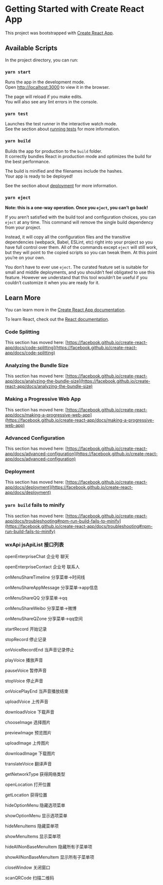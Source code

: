 # Getting Started with Create React App

This project was bootstrapped with [Create React App](https://github.com/facebook/create-react-app).

## Available Scripts

In the project directory, you can run:

### `yarn start`

Runs the app in the development mode.\
Open [http://localhost:3000](http://localhost:3000) to view it in the browser.

The page will reload if you make edits.\
You will also see any lint errors in the console.

### `yarn test`

Launches the test runner in the interactive watch mode.\
See the section about [running tests](https://facebook.github.io/create-react-app/docs/running-tests) for more information.

### `yarn build`

Builds the app for production to the `build` folder.\
It correctly bundles React in production mode and optimizes the build for the best performance.

The build is minified and the filenames include the hashes.\
Your app is ready to be deployed!

See the section about [deployment](https://facebook.github.io/create-react-app/docs/deployment) for more information.

### `yarn eject`

**Note: this is a one-way operation. Once you `eject`, you can’t go back!**

If you aren’t satisfied with the build tool and configuration choices, you can `eject` at any time. This command will remove the single build dependency from your project.

Instead, it will copy all the configuration files and the transitive dependencies (webpack, Babel, ESLint, etc) right into your project so you have full control over them. All of the commands except `eject` will still work, but they will point to the copied scripts so you can tweak them. At this point you’re on your own.

You don’t have to ever use `eject`. The curated feature set is suitable for small and middle deployments, and you shouldn’t feel obligated to use this feature. However we understand that this tool wouldn’t be useful if you couldn’t customize it when you are ready for it.

## Learn More

You can learn more in the [Create React App documentation](https://facebook.github.io/create-react-app/docs/getting-started).

To learn React, check out the [React documentation](https://reactjs.org/).

### Code Splitting

This section has moved here: [https://facebook.github.io/create-react-app/docs/code-splitting](https://facebook.github.io/create-react-app/docs/code-splitting)

### Analyzing the Bundle Size

This section has moved here: [https://facebook.github.io/create-react-app/docs/analyzing-the-bundle-size](https://facebook.github.io/create-react-app/docs/analyzing-the-bundle-size)

### Making a Progressive Web App

This section has moved here: [https://facebook.github.io/create-react-app/docs/making-a-progressive-web-app](https://facebook.github.io/create-react-app/docs/making-a-progressive-web-app)

### Advanced Configuration

This section has moved here: [https://facebook.github.io/create-react-app/docs/advanced-configuration](https://facebook.github.io/create-react-app/docs/advanced-configuration)

### Deployment

This section has moved here: [https://facebook.github.io/create-react-app/docs/deployment](https://facebook.github.io/create-react-app/docs/deployment)

### `yarn build` fails to minify

This section has moved here: [https://facebook.github.io/create-react-app/docs/troubleshooting#npm-run-build-fails-to-minify](https://facebook.github.io/create-react-app/docs/troubleshooting#npm-run-build-fails-to-minify)

### wxApi jsApiList 接口列表

openEnterpriseChat  企业号 聊天    

openEnterpriseContact  企业号 联系人    

onMenuShareTimeline  分享菜单->时间线    

onMenuShareAppMessage 分享菜单->app信息    

onMenuShareQQ  分享菜单->qq    

onMenuShareWeibo 分享菜单->微博    

onMenuShareQZone 分享菜单->qq空间    

startRecord  开始记录    

stopRecord   停止记录    

onVoiceRecordEnd    当声音记录停止    

playVoice    播放声音    

pauseVoice    暂停声音    

stopVoice    停止声音    

onVoicePlayEnd    当声音播放结束    

uploadVoice    上传声音    

downloadVoice    下载声音    

chooseImage    选择图片    

previewImage    预览图片    

uploadImage    上传图片    

downloadImage    下载图片    

translateVoice    翻译声音    

getNetworkType    获得网络类型    

openLocation    打开位置    

getLocation    获得位置    

hideOptionMenu    隐藏选项菜单    

showOptionMenu    显示选项菜单    

hideMenuItems    隐藏菜单项    

showMenuItems    显示菜单项    

hideAllNonBaseMenuItem    隐藏所有子菜单项    

showAllNonBaseMenuItem    显示所有子菜单项    

closeWindow    关闭窗口    

scanQRCode    扫描二维码
